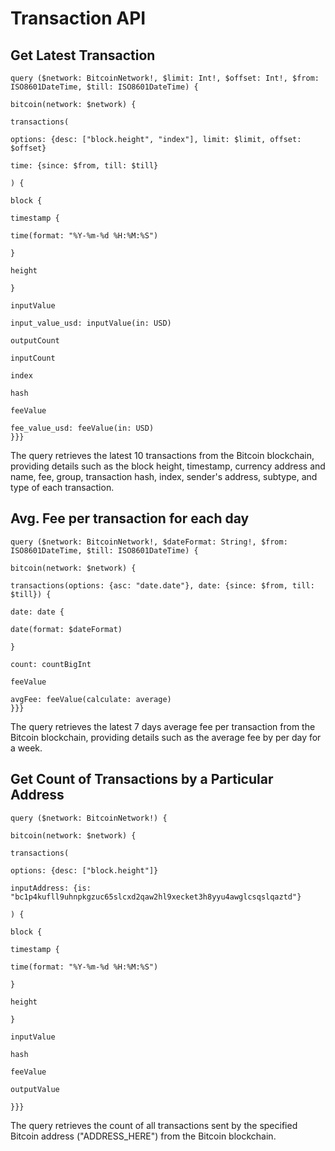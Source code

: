 
# Transaction API

## Get Latest Transaction

  
```
query ($network: BitcoinNetwork!, $limit: Int!, $offset: Int!, $from: ISO8601DateTime, $till: ISO8601DateTime) {

bitcoin(network: $network) {

transactions(

options: {desc: ["block.height", "index"], limit: $limit, offset: $offset}

time: {since: $from, till: $till}

) {

block {

timestamp {

time(format: "%Y-%m-%d %H:%M:%S")

}

height

}

inputValue

input_value_usd: inputValue(in: USD)

outputCount

inputCount

index

hash

feeValue

fee_value_usd: feeValue(in: USD)
}}}
```
  

The query retrieves the latest 10 transactions from the Bitcoin blockchain, providing details such as the block height, timestamp, currency address and name, fee, group, transaction hash, index, sender's address, subtype, and type of each transaction.

  

## Avg. Fee per transaction for each day

```
query ($network: BitcoinNetwork!, $dateFormat: String!, $from: ISO8601DateTime, $till: ISO8601DateTime) {

bitcoin(network: $network) {

transactions(options: {asc: "date.date"}, date: {since: $from, till: $till}) {

date: date {

date(format: $dateFormat)

}

count: countBigInt

feeValue

avgFee: feeValue(calculate: average)
}}}
```
  

The query retrieves the latest 7 days average fee per transaction from the Bitcoin blockchain, providing details such as the average fee by per day for a week.

  

## Get Count of Transactions by a Particular Address[​](https://docs.bitquery.io/v1/docs/Examples/algorand/transactions#get-count-of-transactions-by-a-particular-address)

  
```
query ($network: BitcoinNetwork!) {

bitcoin(network: $network) {

transactions(

options: {desc: ["block.height"]}

inputAddress: {is: "bc1p4kufll9uhnpkgzuc65slcxd2qaw2hl9xecket3h8yyu4awglcsqslqaztd"}

) {

block {

timestamp {

time(format: "%Y-%m-%d %H:%M:%S")

}

height

}

inputValue

hash

feeValue

outputValue

}}}
  ```

The query retrieves the count of all transactions sent by the specified Bitcoin address ("ADDRESS_HERE") from the Bitcoin blockchain.
